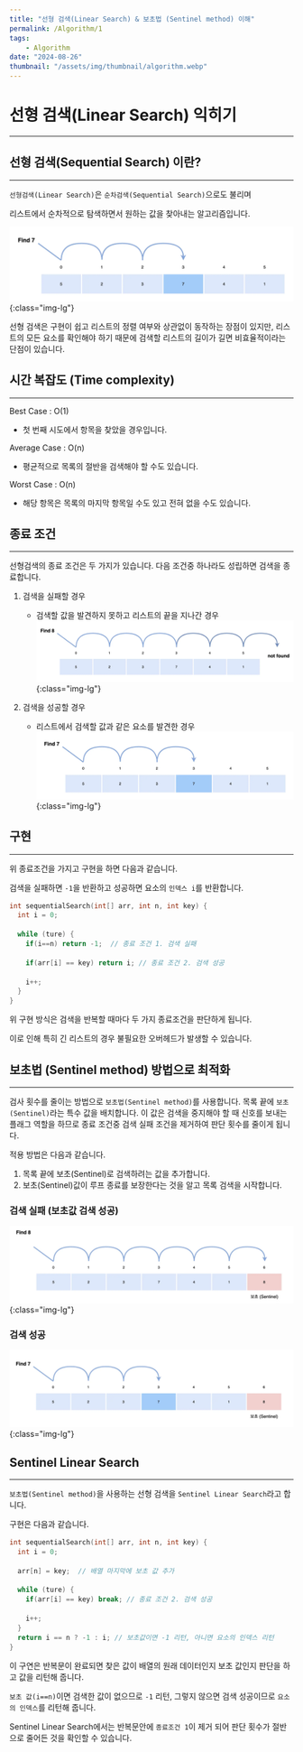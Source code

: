 ```yaml
---
title: "선형 검색(Linear Search) & 보초법 (Sentinel method) 이해"
permalink: /Algorithm/1
tags:
    - Algorithm
date: "2024-08-26"
thumbnail: "/assets/img/thumbnail/algorithm.webp"
---
```


# 선형 검색(Linear Search) 익히기
---

## 선형 검색(Sequential Search) 이란?
---

`선형검색(Linear Search)`은 `순차검색(Sequential Search)`으로도 불리며

리스트에서 순차적으로 탐색하면서 원하는 값을 찾아내는 알고리즘입니다.

![Sequential Search](/assets/img/posts/Algorithm/1/1.webp "Sequential Search"){:class="img-lg"}

선형 검색은 구현이 쉽고 리스트의 정렬 여부와 상관없이 동작하는 장점이 있지만, 리스트의 모든 요소를 확인해야 하기 때문에 검색할 리스트의 길이가 길면 비효율적이라는 단점이 있습니다.

## 시간 복잡도 (Time complexity)
---

Best Case : O(1)
- 첫 번째 시도에서 항목을 찾았을 경우입니다.

Average Case : O(n)
- 평균적으로 목록의 절반을 검색해야 할 수도 있습니다.

Worst Case : O(n)
- 해당 항목은 목록의 마지막 항목일 수도 있고 전혀 없을 수도 있습니다.

## 종료 조건
---

선형검색의 종료 조건은 두 가지가 있습니다. 다음 조건중 하나라도 성립하면 검색을 종료합니다.

1. 검색을 실패할 경우
    - 검색할 값을 발견하지 못하고 리스트의 끝을 지나간 경우
      ![검색 실패](/assets/img/posts/Algorithm/1/2.webp "Sequential Search (검색 실패)"){:class="img-lg"}

2. 검색을 성공할 경우
    - 리스트에서 검색할 값과 같은 요소를 발견한 경우
      ![검색 성공](/assets/img/posts/Algorithm/1/3.webp "Sequential Search (검색 성공)"){:class="img-lg"}
    
## 구현
---

위 종료조건을 가지고 구현을 하면 다음과 같습니다.

검색을 실패하면 `-1`을 반환하고 성공하면 요소의 `인덱스 i`를 반환합니다.

```c
int sequentialSearch(int[] arr, int n, int key) {
  int i = 0;

  while (ture) {
    if(i==n) return -1;  // 종료 조건 1. 검색 실패

    if(arr[i] == key) return i; // 종료 조건 2. 검색 성공

    i++;
  }
}
```

위 구현 방식은 검색을 반복할 때마다 두 가지 종료조건을 판단하게 됩니다.

이로 인해 특히 긴 리스트의 경우 불필요한 오버헤드가 발생할 수 있습니다.

## 보초법 (Sentinel method) 방법으로 최적화
---

검사 횟수를 줄이는 방법으로 `보초법(Sentinel method)`를 사용합니다.
목록 끝에 `보초(Sentinel)`라는 특수 값을 배치합니다. 이 값은 검색을 중지해야 할 때 신호를 보내는 플래그 역할을 하므로 종료 조건중 검색 실패 조건을 제거하여 판단 횟수를 줄이게 됩니다.

적용 방법은 다음과 같습니다.
1. 목록 끝에 보초(Sentinel)로 검색하려는 값을 추가합니다.
2. 보초(Sentinel)값이 루프 종료를 보장한다는 것을 알고 목록 검색을 시작합니다.

### 검색 실패 (보초값 검색 성공)
 ![검색 실패 (보초값 검색 성공)](/assets/img/posts/Algorithm/1/4.webp "Sequential Search 검색 실패 (보초값 검색 성공)"){:class="img-lg"}

### 검색 성공
 ![검색 성공](/assets/img/posts/Algorithm/1/5.webp "Sequential Search 검색 성공"){:class="img-lg"}

## Sentinel Linear Search
---

`보초법(Sentinel method)`을 사용하는 선형 검색을 `Sentinel Linear Search`라고 합니다.

구현은 다음과 같습니다.

```c
int sequentialSearch(int[] arr, int n, int key) {
  int i = 0;

  arr[n] = key;  // 배열 마지막에 보초 값 추가

  while (ture) {
    if(arr[i] == key) break; // 종료 조건 2. 검색 성공

    i++;
  }
  return i == n ? -1 : i; // 보초값이면 -1 리턴, 아니면 요소의 인덱스 리턴
}
```

이 구연은 반복문이 완료되면 찾은 값이 배열의 원래 데이터인지 보초 값인지 판단을 하고 값을 리턴해 줍니다.

`보초 값(i==n)`이면 검색한 값이 없으므로 `-1` 리턴, 그렇지 않으면 검색 성공이므로 `요소의 인덱스`를 리턴해 줍니다.

Sentinel Linear Search에서는 반복문안에 `종료조건 1`이 제거 되어 판단 횟수가 절반으로 줄어든 것을 확인할 수 있습니다.